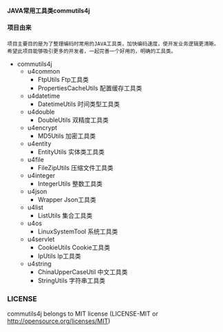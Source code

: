 #### JAVA常用工具类commutils4j

#### 项目由来
````
项目主要目的是为了整理编码时常用的JAVA工具类，加快编码速度，使开发业务逻辑更清晰。
希望此项目能够吸引更多的开发者，一起完善一个好用的，明确的工具类。
````

* commutils4j
    * u4common
        * FtpUtils Ftp工具类
        * PropertiesCacheUtils 配置缓存工具类
    * u4datetime
        * DatetimeUtils 时间类型工具类
    * u4double
        * DoubleUtils 双精度工具类
    * u4encrypt
        * MD5Utils 加密工具类
    * u4entity
        * EntityUtils 实体类工具类
    * u4file
        * FileZipUtils 压缩文件工具类
    * u4integer
        * IntegerUtils 整数工具类
    * u4json
        * Wrapper Json工具类
    * u4list
        * ListUtils 集合工具类
    * u4os
        * LinuxSystemTool 系统工具类
    * u4servlet
        * CookieUtils Cookie工具类
        * IpUtils Ip工具类
    * u4string
        * ChinaUpperCaseUtil 中文工具类
        * StringUtils 字符串工具类

### LICENSE
commutils4j belongs to MIT license (LICENSE-MIT or http://opensource.org/licenses/MIT)